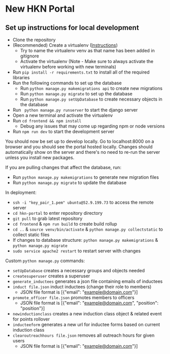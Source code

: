 # New HKN Portal

## Set up instructions for local development

- Clone the repository
- (Recommended) Create a virtualenv ([Instructions](https://www.freecodecamp.org/news/how-to-setup-virtual-environments-in-python/))
  - Try to name the virtualenv venv as that name has been added in gitignore
  - Activate the virtualenv (Note - Make sure to always activate the virtualenv before working with new terminals)
- Run `pip install -r requirements.txt` to install all of the required libraries
- Run the following commands to set up the database
  - Run `python manage.py makemigrations api` to create new migrations
  - Run `python manage.py migrate` to set up the database
  - Run `python manage.py setUpDatabase` to create necessary objects in the database
- Run ` python manage.py runserver` to start the django server
- Open a new terminal and activate the virtualenv
- Run `cd frontend && npm install`
  - Debug any issues that may come up regarding npm or node versions
- Run `npm run dev` to start the development server

You should now be set up to develop locally. Go to localhost:8000 on a browser and you should see the portal hosted locally. Changes should automatically show on the server and there's no need to re-run the server unless you install new packages.

If you are pulling changes that affect the database, run:
- Run `python manage.py makemigrations` to generate new migration files
- Run `python manage.py migrate` to update the database

In deployment:
- `ssh -i "key_pair_1.pem" ubuntu@52.9.199.73` to access the remote server
- `cd hkn-portal` to enter repository directory
- `git pull` to grab latest repository
- `cd frontend` & `npm run build` to create build rollup
- `cd ..` & `source venv/bin/activate` & `python manage.py collectstatic` to collect static files
- If changes to database structure: `python manage.py makemigrations` & `python manage.py migrate`
- `sudo service apache2 restart` to restart server with changes

Custom `python manage.py` commands:
- `setUpDatabase` creates a necessary groups and objects needed
- `createsuperuser` creates a superuser
- `generate_inductees` generates a json file containing emails of inductees
- `induct file.json` induct inductees (change their role to members)
  - JSON file format is [{"email": "example@domain.com"}]
- `promote_officer file.json` promotes members to officers
  - JSON file format is [{"email": "example@domain.com", "position": "position"}]
- `newinductionclass` creates a new induction class object & related event for points rollover
- `inducteeform` generates a new url for inductee forms based on current induction class
- `clearoutreachhours file.json` removes all outreach hours for given users
  - JSON file format is [{"email": "example@domain.com"}]